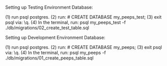 Setting up Testing Environment Database:

(1) run psql postgres.
(2) run: # CREATE DATABASE my_peeps_test;
(3) exit psql via: \q.
(4) In the terminal, run: psql my_peeps_test -f ./db/migrations/02_create_test_table.sql 

Setting up Development Environment Database:

(1) run psql postgres.
(2) run: # CREATE DATABASE my_peeps;
(3) exit psql via: \q.
(4) In the terminal, run: psql my_peeps -f ./db/migrations/01_create_peeps_table.sql

